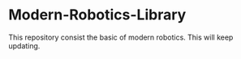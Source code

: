 # Modern-Robotics-Library
This repository consist the basic of modern robotics. This will keep updating.
